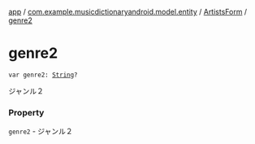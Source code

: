 [app](../../index.md) / [com.example.musicdictionaryandroid.model.entity](../index.md) / [ArtistsForm](index.md) / [genre2](./genre2.md)

# genre2

`var genre2: `[`String`](https://kotlinlang.org/api/latest/jvm/stdlib/kotlin/-string/index.html)`?`

ジャンル２

### Property

`genre2` - ジャンル２
